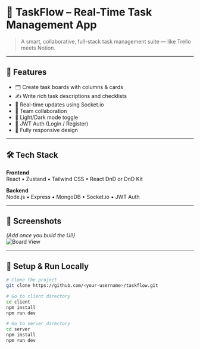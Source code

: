 # 🧠 TaskFlow – Real-Time Task Management App

> A smart, collaborative, full-stack task management suite — like Trello meets Notion.

---







## 🚀 Features

- 🗂 Create task boards with columns & cards  
- ✍️ Write rich task descriptions and checklists  
- 🔄 Real-time updates using Socket.io  
- 👥 Team collaboration  
- 🌙 Light/Dark mode toggle  
- 🔐 JWT Auth (Login / Register)  
- 📱 Fully responsive design

---

## 🛠 Tech Stack

**Frontend**  
React • Zustand • Tailwind CSS • React DnD or DnD Kit

**Backend**  
Node.js • Express • MongoDB • Socket.io • JWT Auth

---

## 📸 Screenshots  
*(Add once you build the UI!)*  
![Board View](./screenshots/board.png)

---

## 🧪 Setup & Run Locally

```bash
# Clone the project
git clone https://github.com/<your-username>/taskflow.git

# Go to client directory
cd client
npm install
npm run dev

# Go to server directory
cd server
npm install
npm run dev
